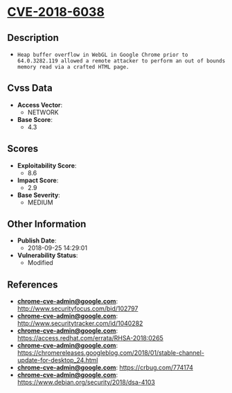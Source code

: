 
# [CVE-2018-6038](http://www.securityfocus.com/bid/102797)

## Description

- `Heap buffer overflow in WebGL in Google Chrome prior to 64.0.3282.119 allowed a remote attacker to perform an out of bounds memory read via a crafted HTML page.`

## Cvss Data

- **Access Vector**:
  - NETWORK
- **Base Score**:
  - 4.3

## Scores

- **Exploitability Score**:
  - 8.6
- **Impact Score**:
  - 2.9
- **Base Severity**:
  - MEDIUM

## Other Information

- **Publish Date**:
  - 2018-09-25 14:29:01
- **Vulnerability Status**:
  - Modified

## References

- **chrome-cve-admin@google.com**: http://www.securityfocus.com/bid/102797
- **chrome-cve-admin@google.com**: http://www.securitytracker.com/id/1040282
- **chrome-cve-admin@google.com**: https://access.redhat.com/errata/RHSA-2018:0265
- **chrome-cve-admin@google.com**: https://chromereleases.googleblog.com/2018/01/stable-channel-update-for-desktop_24.html
- **chrome-cve-admin@google.com**: https://crbug.com/774174
- **chrome-cve-admin@google.com**: https://www.debian.org/security/2018/dsa-4103
